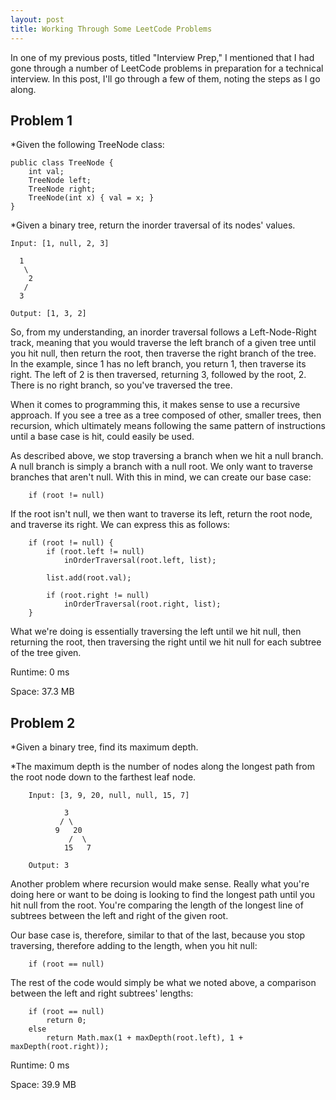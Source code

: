 ```yaml
---
layout: post
title: Working Through Some LeetCode Problems 
---
```


In one of my previous posts, titled "Interview Prep," I mentioned that I had gone through a number of LeetCode problems in preparation for a technical interview. In this post, I'll go through a few of them, noting the steps as I go along. 

## Problem 1 

*Given the following TreeNode class: 

    public class TreeNode {
        int val;
        TreeNode left;
        TreeNode right;
        TreeNode(int x) { val = x; }
    }
    
*Given a binary tree, return the inorder traversal of its nodes' values.

    Input: [1, null, 2, 3] 
    
      1
       \
        2
       /
      3 
      
    Output: [1, 3, 2] 

So, from my understanding, an inorder traversal follows a Left-Node-Right track, meaning that you would traverse the left branch of a given tree until you hit null, then return the root, then traverse the right branch of the tree. 
In the example, since 1 has no left branch, you return 1, then traverse its right. The left of 2 is then traversed, returning 3, followed by the root, 2. There is no right branch, so you've traversed the tree. 

When it comes to programming this, it makes sense to use a recursive approach. If you see a tree as a tree composed of other, smaller trees, then recursion, which ultimately means following the same pattern of instructions until a base case is hit, could easily be used.  

As described above, we stop traversing a branch when we hit a null branch. A null branch is simply a branch with a null root. We only want to traverse branches that aren't null. With this in mind, we can create our base case: 

        if (root != null) 
        
If the root isn't null, we then want to traverse its left, return the root node, and traverse its right. We can express this as follows: 

        if (root != null) {
            if (root.left != null)
                inOrderTraversal(root.left, list);
            
            list.add(root.val); 
            
            if (root.right != null) 
                inOrderTraversal(root.right, list); 
        }

What we're doing is essentially traversing the left until we hit null, then returning the root, then traversing the right until we hit null for each subtree of the tree given.

Runtime: 0 ms 

Space: 37.3 MB


## Problem 2 

*Given a binary tree, find its maximum depth.

*The maximum depth is the number of nodes along the longest path from the root node down to the farthest leaf node.

        Input: [3, 9, 20, null, null, 15, 7] 
        
                3
               / \
              9   20
                 /  \
                15   7
            
        Output: 3 

Another problem where recursion would make sense. Really what you're doing here or want to be doing is looking to find the longest path until you hit null from the root. You're comparing the length of the longest line of subtrees between the left and right of the given root. 

Our base case is, therefore, similar to that of the last, because you stop traversing, therefore adding to the length, when you hit null: 

        if (root == null)


The rest of the code would simply be what we noted above, a comparison between the left and right subtrees' lengths: 

        if (root == null)
            return 0;
        else
            return Math.max(1 + maxDepth(root.left), 1 + maxDepth(root.right));
            

Runtime: 0 ms

Space: 39.9 MB 
